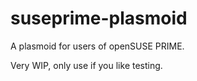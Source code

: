 # suseprime-plasmoid
A plasmoid for users of openSUSE PRIME.

Very WIP, only use if you like testing.
